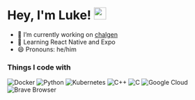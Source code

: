 # Hey, I'm Luke! <img src="https://media.giphy.com/media/hvRJCLFzcasrR4ia7z/giphy.gif" width="28px" height="28px">

- 🚀 I’m currently working on [chalgen](https://github.com/CTFg/chalgen)
- 📖 Learning React Native and Expo
- 😄 Pronouns: he/him

### Things I code with
<img alt="Docker" src="https://img.shields.io/badge/-Docker-46a2f1?style=flat-square&logo=docker&logoColor=white"  /> <img alt="Python" src="https://img.shields.io/badge/-Python-306998?style=flat-square&logo=Python&logoColor=white" /> <img alt="Kubernetes" src="https://img.shields.io/badge/-Kubernetes-3970e4?style=flat-square&logo=Kubernetes&logoColor=white" /> <img alt="C++" src="https://img.shields.io/badge/-C++-044F88?style=flat-square&logo=cplusplus&logoColor=white" /> <img alt="C" src="https://img.shields.io/badge/-C-283593?style=flat-square&logo=c&logoColor=white" /> <img alt="Google Cloud" src="https://img.shields.io/badge/-GCP-DB4437?style=flat-square&logo=googlecloud&logoColor=white" /> <img alt="Brave Browser" src="https://img.shields.io/badge/-Brave_Browser-FB542B?style=flat-square&logo=brave&logoColor=white" />

